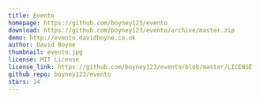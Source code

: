 ```yaml
---
title: Evento
homepage: https://github.com/boyney123/evento
download: https://github.com/boyney123/evento/archive/master.zip
demo: http://evento.davidboyne.co.uk
author: David Boyne
thumbnail: evento.jpg
license: MIT License
license_link: https://github.com/boyney123/evento/blob/master/LICENSE
github_repo: boyney123/evento
stars: 14
---
```

